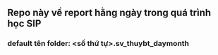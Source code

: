 ## Repo này về report hằng ngày trong quá trình học SIP 
### default tên folder: <số thứ tự>.sv_thuybt_daymonth

